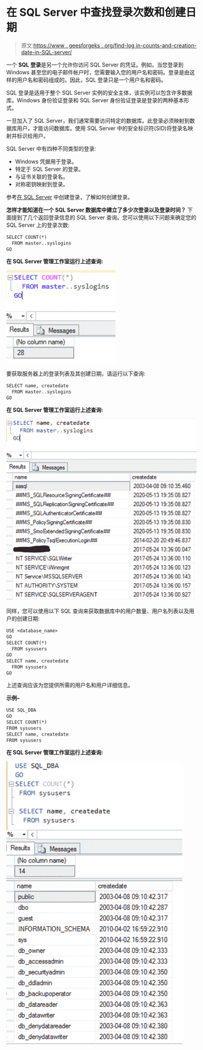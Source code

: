 # 在 SQL Server 中查找登录次数和创建日期

> 原文:[https://www . geesforgeks . org/find-log in-counts-and-creation-date-in-SQL-server/](https://www.geeksforgeeks.org/finding-login-counts-and-creation-dates-in-sql-server/)

一个 **SQL** **登录**是另一个允许你访问 SQL Server 的凭证。例如，当您登录到 Windows 甚至您的电子邮件帐户时，您需要输入您的用户名和密码。登录是由这样的用户名和密码组成的。因此，SQL 登录只是一个用户名和密码。

SQL 登录是适用于整个 SQL Server 实例的安全主体，该实例可以包含许多数据库。Windows 身份验证登录和 SQL Server 身份验证登录是登录的两种基本形式。

一旦加入了 SQL Server，我们通常需要访问特定的数据库。此登录必须映射到数据库用户，才能访问数据库。使用 SQL Server 中的安全标识符(SID)将登录名映射并标识给用户。

SQL Server 中有四种不同类型的登录:

*   Windows 凭据用于登录。
*   特定于 SQL Server 的登录。
*   与证书关联的登录名。
*   对称密钥映射到登录。

参考[在 SQL Server](https://www.geeksforgeeks.org/create-login-in-sql-server/) 中创建登录，了解如何创建登录。

**怎样才能知道在一个 SQL Server 数据库中建立了多少次登录以及登录时间？**
下面提到了几个返回登录信息的 SQL Server 查询。您可以使用以下问题来确定您的 SQL Server 上的登录次数:

```
SELECT COUNT(*)
  FROM master..syslogins
GO
```

**在 SQL Server 管理工作室运行上述查询:**

![](img/1062139283068287a38cc845c9f7f21e.png)

要获取服务器上的登录列表及其创建日期，请运行以下查询:

```
SELECT name, createdate
  FROM master..syslogins
GO
```

**在 SQL Server 管理工作室运行上述查询:**

![](img/79ee5667d6bac7efdaf52c8ad164663f.png)

同样，您可以使用以下 SQL 查询来获取数据库中的用户数量、用户名列表以及用户的创建日期:

```
USE <database_name>
GO
SELECT COUNT(*)
  FROM sysusers
GO
SELECT name, createdate
  FROM sysusers
GO
```

上述查询应该为您提供所需的用户名和用户详细信息。

**示例–**

```
USE SQL_DBA
GO
SELECT COUNT(*)
FROM sysusers
SELECT name, createdate
FROM sysusers
```

**在 SQL Server 管理工作室运行上述查询:**

![](img/199a25afd49f37765b1808f826e4a124.png)